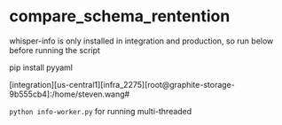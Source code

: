 # compare_schema_rentention

whisper-info is only installed in integration and production, so run below before running the script

pip install pyyaml


[integration][us-central1][infra_2275][root@graphite-storage-9b555cb4]:/home/steven.wang#

`python info-worker.py` for running multi-threaded

